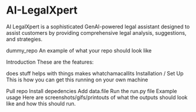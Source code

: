 # AI-LegalXpert
AI LegalXpert is a sophisticated GenAI-powered legal assistant designed to assist customers by providing comprehensive legal analysis, suggestions, and strategies.

dummy_repo
An example of what your repo should look like

Introduction
These are the features:

does stuff
helps with things
makes whatchamacallits
Installation / Set Up
This is how you can get this running on your own machine

Pull repo
Install depedencies
Add data.file
Run the run.py file
Example usage
Here are screenshots/gifs/printouts of what the outputs should look like and how this should run.
